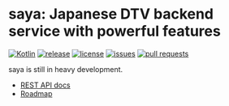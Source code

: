 # saya: Japanese DTV backend service with powerful features

[![Kotlin](https://img.shields.io/badge/Kotlin-1.4.21-blue)](https://kotlinlang.org)
[![release](https://img.shields.io/github/v/release/SlashNephy/saya)](https://github.com/SlashNephy/saya/releases/latest)
[![license](https://img.shields.io/github/license/SlashNephy/saya)](https://github.com/SlashNephy/saya/blob/master/LICENSE)
[![issues](https://img.shields.io/github/issues/SlashNephy/saya)](https://github.com/SlashNephy/saya/issues)
[![pull requests](https://img.shields.io/github/issues-pr/SlashNephy/saya)](https://github.com/SlashNephy/saya/pulls)

saya is still in heavy development.  

- [REST API docs](https://slashnephy.github.io/saya/)
- [Roadmap](https://github.com/SlashNephy/saya/projects/1)

